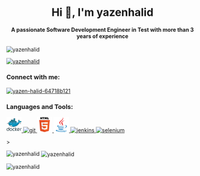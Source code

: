 <h1 align="center">Hi 👋, I'm yazenhalid</h1>
<h4 align="center">A passionate Software Development Engineer in Test with more than 3 years of experience</h4>

<p align="left"> <img src="https://komarev.com/ghpvc/?username=yazenhalid&label=Profile%20views&color=0e75b6&style=flat" alt="yazenhalid" /> </p>

<p align="left"> <a href="https://github.com/ryo-ma/github-profile-trophy"><img src="https://github-profile-trophy.vercel.app/?username=yazenhalid" alt="yazenhalid" /></a> </p>

<h3 align="left">Connect with me:</h3>
<p align="left">
<a href="https://linkedin.com/in/yazen-halid-64718b121" target="blank"><img align="center" src="https://raw.githubusercontent.com/rahuldkjain/github-profile-readme-generator/master/src/images/icons/Social/linked-in-alt.svg" alt="yazen-halid-64718b121" height="30" width="40" /></a>
</p>

<h3 align="left">Languages and Tools:</h3>
<p align="left"> <a href="https://www.docker.com/" target="_blank" rel="noreferrer"> <img src="https://raw.githubusercontent.com/devicons/devicon/master/icons/docker/docker-original-wordmark.svg" alt="docker" width="40" height="40"/> </a> <a href="https://git-scm.com/" target="_blank" rel="noreferrer"> <img src="https://www.vectorlogo.zone/logos/git-scm/git-scm-icon.svg" alt="git" width="40" height="40"/> </a> <a href="https://www.w3.org/html/" target="_blank" rel="noreferrer"> <img src="https://raw.githubusercontent.com/devicons/devicon/master/icons/html5/html5-original-wordmark.svg" alt="html5" width="40" height="40"/> </a> <a href="https://www.java.com" target="_blank" rel="noreferrer"> <img src="https://raw.githubusercontent.com/devicons/devicon/master/icons/java/java-original.svg" alt="java" width="40" height="40"/> </a> <a href="https://www.jenkins.io" target="_blank" rel="noreferrer"> <img src="https://www.vectorlogo.zone/logos/jenkins/jenkins-icon.svg" alt="jenkins" width="40" height="40"/> </a> <a href="https://www.selenium.dev" target="_blank" rel="noreferrer"> <img src="https://raw.githubusercontent.com/detain/svg-logos/780f25886640cef088af994181646db2f6b1a3f8/svg/selenium-logo.svg" alt="selenium" width="40" height="40"/> </a> </p>>

<p><img align="left" src="https://github-readme-stats.vercel.app/api/top-langs?username=yazenhalid&show_icons=true&locale=en&layout=compact" alt="yazenhalid" /></p>

<p>&nbsp;<img align="center" src="https://github-readme-stats.vercel.app/api?username=yazenhalid&show_icons=true&locale=en" alt="yazenhalid" /></p>

<p><img align="center" src="https://github-readme-streak-stats.herokuapp.com/?user=yazenhalid&" alt="yazenhalid" /></p>
